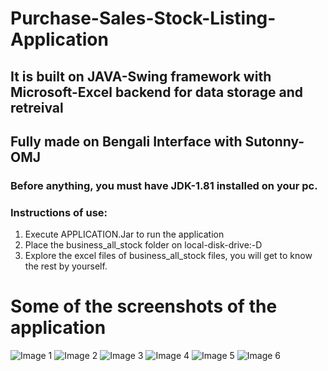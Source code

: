 # Purchase-Sales-Stock-Listing-Application
## It is built on JAVA-Swing framework with Microsoft-Excel backend for data storage and retreival
## Fully made on Bengali Interface with Sutonny-OMJ
### Before anything, you must have JDK-1.81 installed on your pc.
### Instructions of use:
1. Execute APPLICATION.Jar to run the application
2. Place the business_all_stock folder on local-disk-drive:-D 
3. Explore the excel files of business_all_stock files, you will get to know the rest by yourself.

# Some of the screenshots of the application
![Image 1](https://user-images.githubusercontent.com/55422483/122637024-44443480-d10e-11eb-93ab-2ea071c641ed.png)
![Image 2](https://user-images.githubusercontent.com/55422483/122637027-45756180-d10e-11eb-824e-c90968eb820e.png)
![Image 3](https://user-images.githubusercontent.com/55422483/122637030-46a68e80-d10e-11eb-97ad-c88e62775af6.png)
![Image 4](https://user-images.githubusercontent.com/55422483/122637031-48705200-d10e-11eb-9f8b-be014b17946e.png)
![Image 5](https://user-images.githubusercontent.com/55422483/122637032-4ad2ac00-d10e-11eb-81b2-7008a0bd5099.png)
![Image 6](https://user-images.githubusercontent.com/55422483/122637033-4d350600-d10e-11eb-9b81-54a33da05fcc.png)
